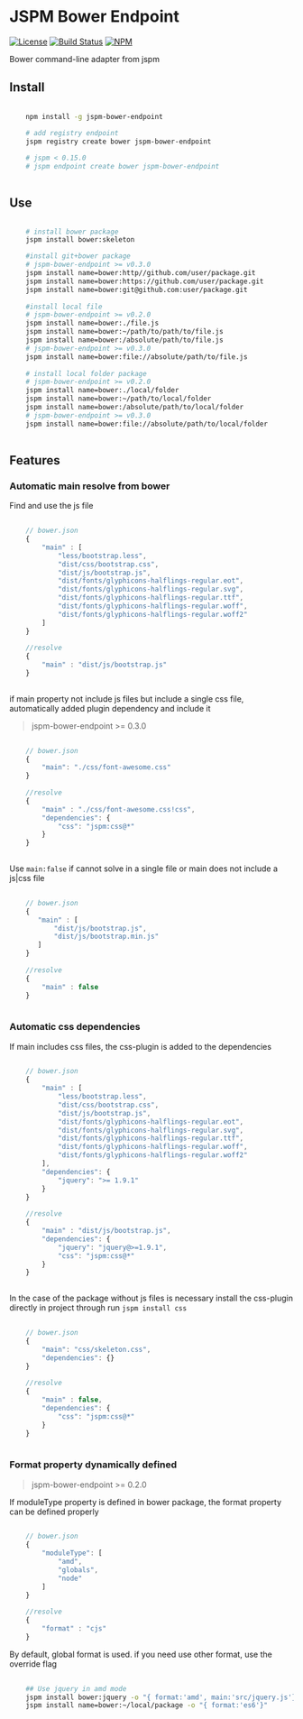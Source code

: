 # JSPM Bower Endpoint
[![License](https://img.shields.io/npm/l/jspm-bower-endpoint.svg?style=flat-square)](https://github.com/2fd/jspm-bower-endpoint/blob/master/LICENSE)
[![Build Status](https://img.shields.io/travis/2fd/jspm-bower-endpoint.svg?style=flat-square)](https://travis-ci.org/2fd/jspm-bower-endpoint)
[![NPM](https://img.shields.io/npm/v/jspm-bower-endpoint.svg?style=flat-square)](https://www.npmjs.com/package/jspm-bower-endpoint)


Bower command-line adapter from jspm

## Install
```bash
    
    npm install -g jspm-bower-endpoint
   
    # add registry endpoint
    jspm registry create bower jspm-bower-endpoint

    # jspm < 0.15.0
    # jspm endpoint create bower jspm-bower-endpoint
    
```

## Use

```bash

	# install bower package    
    jspm install bower:skeleton

    #install git+bower package
    # jspm-bower-endpoint >= v0.3.0
    jspm install name=bower:http//github.com/user/package.git
    jspm install name=bower:https://github.com/user/package.git
    jspm install name=bower:git@github.com:user/package.git
    
    #install local file
    # jspm-bower-endpoint >= v0.2.0
    jspm install name=bower:./file.js
    jspm install name=bower:~/path/to/path/to/file.js
    jspm install name=bower:/absolute/path/to/file.js
    # jspm-bower-endpoint >= v0.3.0
    jspm install name=bower:file://absolute/path/to/file.js
    
    # install local folder package
    # jspm-bower-endpoint >= v0.2.0
    jspm install name=bower:./local/folder
    jspm install name=bower:~/path/to/local/folder
    jspm install name=bower:/absolute/path/to/local/folder
    # jspm-bower-endpoint >= v0.3.0
    jspm install name=bower:file://absolute/path/to/local/folder
    
```

## Features

### Automatic main resolve from bower

Find and use the js file

```javascript
    
    // bower.json
    {
        "main" : [
            "less/bootstrap.less",
            "dist/css/bootstrap.css",
            "dist/js/bootstrap.js",
            "dist/fonts/glyphicons-halflings-regular.eot",
            "dist/fonts/glyphicons-halflings-regular.svg",
            "dist/fonts/glyphicons-halflings-regular.ttf",
            "dist/fonts/glyphicons-halflings-regular.woff",
            "dist/fonts/glyphicons-halflings-regular.woff2"
        ]
    }
    
    //resolve
    {
        "main" : "dist/js/bootstrap.js"
    }
    
```

if main property not include js files but include a single css file, automatically added plugin dependency and include it
> jspm-bower-endpoint >= 0.3.0

```javascript
    
    // bower.json
    {
        "main": "./css/font-awesome.css"
    }
    
    //resolve
    {
        "main" : "./css/font-awesome.css!css",
        "dependencies": {
            "css": "jspm:css@*"
        }
    }  
    
```

Use `main:false` if cannot solve in a single file or main does not include a js|css file

```javascript
    
    // bower.json
    {
       "main" : [
           "dist/js/bootstrap.js",
           "dist/js/bootstrap.min.js"
       ]
    }
    
    //resolve
    {
        "main" : false
    }  
    
```


### Automatic css dependencies

If main includes css files, the css-plugin is added to the dependencies

```javascript
    
    // bower.json
    {
        "main" : [
            "less/bootstrap.less",
            "dist/css/bootstrap.css",
            "dist/js/bootstrap.js",
            "dist/fonts/glyphicons-halflings-regular.eot",
            "dist/fonts/glyphicons-halflings-regular.svg",
            "dist/fonts/glyphicons-halflings-regular.ttf",
            "dist/fonts/glyphicons-halflings-regular.woff",
            "dist/fonts/glyphicons-halflings-regular.woff2"
        ],
        "dependencies": {
            "jquery": ">= 1.9.1"
        }
    }
    
    //resolve
    {
        "main" : "dist/js/bootstrap.js",
        "dependencies": {
            "jquery": "jquery@>=1.9.1",
            "css": "jspm:css@*"
        }
    }
    
```

In the case of the package without js files is necessary install the css-plugin directly in project through run `jspm install css`
```javascript
    
    // bower.json
    {
        "main": "css/skeleton.css",
        "dependencies": {}
    }
    
    //resolve
    {
        "main" : false,
        "dependencies": {
            "css": "jspm:css@*"
        }
    }  
    
```

### Format property dynamically defined
> jspm-bower-endpoint >= 0.2.0

If moduleType property is defined in bower package,
the format property can be defined properly

```javascript
    
    // bower.json
    {
        "moduleType": [
            "amd",
            "globals",
            "node"
        ]
    }
    
    //resolve
    {
        "format" : "cjs"
    }  

```

By default, global format is used.
if you need use other format, use the override flag

```bash
    
    ## Use jquery in amd mode
    jspm install bower:jquery -o "{ format:'amd', main:'src/jquery.js'}"
    jspm install name=bower:~/local/package -o "{ format:'es6'}"
    
```
